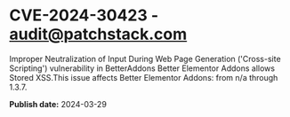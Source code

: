 # CVE-2024-30423 - audit@patchstack.com

Improper Neutralization of Input During Web Page Generation ('Cross-site Scripting') vulnerability in BetterAddons Better Elementor Addons allows Stored XSS.This issue affects Better Elementor Addons: from n/a through 1.3.7.



**Publish date:** 2024-03-29
